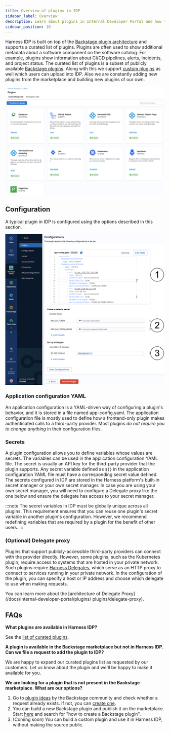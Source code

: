 ```yaml
---
title: Overview of plugins in IDP
sidebar_label: Overview
description: Learn about plugins in Internal Developer Portal and how to use them to customize IDP.
sidebar_position: 10
---
```


Harness IDP is built on top of the [Backstage plugin architecture](https://backstage.io/docs/plugins/) and supports a curated list of plugins. Plugins are often used to show additional metadata about a software component on the software catalog. For example, plugins show information about CI/CD pipelines, alerts, incidents, and project status. The curated list of plugins is a subset of publicly available [Backstage plugins](https://backstage.io/plugins). Along with this we support [custom plugins](/docs/internal-developer-portal/plugins/custom-plugins/overview) as well which users can upload into IDP. Also we are constantly adding new plugins from the marketplace and building new plugins of our own.

![Plugins section in IDP](./static/plugins-page.png)

## Configuration

A typical plugin in IDP is configured using the options described in this section.

![](./static/plugins-configs.png)

### Application configuration YAML

An application configuration is a YAML-driven way of configuring a plugin's behavior, and it is stored in a file named app-config.yaml. The application configuration file is mostly used to define how a frontend-only plugin makes authenticated calls to a third-party provider. Most plugins _do not require you to change anything_ in their configuration files.

### Secrets

A plugin configuration allows you to define variables whose values are secrets. The variables can be used in the application configuration YAML file. The secret is usually an API key for the third-party provider that the plugin supports. Any secret variable defined as `${}` in the application configuration YAML file must have a corresponding secret value defined. The secrets configured in IDP are stored in the Harness platform's built-in secret manager or your own secret manager. In case you are using your own secret manager, you will need to configure a Delegate proxy like the one below and ensure the delegate has access to your secret manager.

:::note
The secret variables in IDP must be globally unique across all plugins. This requirement ensures that you can reuse one plugin's secret variable in another plugin's configuration. However, we recommend redefining variables that are required by a plugin for the benefit of other users.
:::

### (Optional) Delegate proxy

Plugins that support publicly-accessible third-party providers can connect with the provider directly. However, some plugins, such as the Kubernetes plugin, require access to systems that are hosted in your private network. Such plugins require [Harness Delegates](/docs/first-gen/firstgen-platform/account/manage-delegates/delegate-installation), which serve as an HTTP proxy to connect to services running in your private network. In the configuration of the plugin, you can specify a host or IP address and choose which delegate to use when making requests.

You can learn more about the [architecture of Delegate Proxy](/docs/internal-developer-portal/plugins/ plugins/delegate-proxy).

## FAQs

**What plugins are available in Harness IDP?**

See the [list of curated plugins](/docs/category/available-plugins).

**A plugin is available in the Backstage marketplace but not in Harness IDP. Can we file a request to add the plugin to IDP?**

We are happy to expand our curated plugins list as requested by our customers. Let us know about the plugin and we'll be happy to make it available for you.

**We are looking for a plugin that is not present in the Backstage marketplace. What are our options?**

1. Go to [plugin ideas](https://github.com/backstage/backstage/issues?q=is%3Aopen+is%3Aissue+label%3Aplugin) by the Backstage community and check whether a request already exists. If not, you can [create one](https://github.com/backstage/backstage/issues/new?assignees=&labels=plugin&projects=&template=plugin.yaml&title=%F0%9F%94%8C+Plugin%3A+%3Ctitle%3E).
2. You can build a new Backstage plugin and publish it on the marketplace. Start [here](https://backstage.io/docs/plugins/create-a-plugin) and search for "how to create a Backstage plugin".
3. (Coming soon) You can build a custom plugin and use it in Harness IDP, without making the source public.
